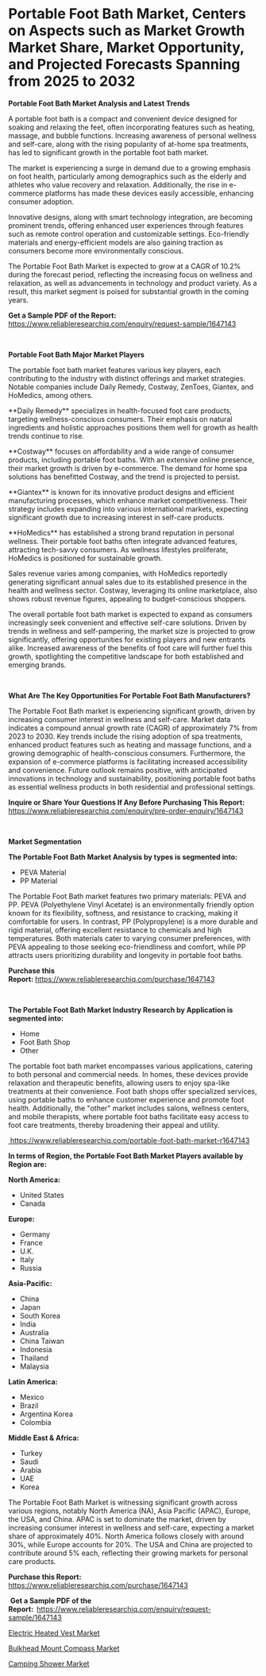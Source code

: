 <p><h1>Portable Foot Bath Market, Centers on Aspects such as Market Growth Market Share, Market Opportunity, and Projected Forecasts Spanning from 2025 to 2032</h1></p><p><strong>Portable Foot Bath Market Analysis and Latest Trends</strong></p>
<p><p>A portable foot bath is a compact and convenient device designed for soaking and relaxing the feet, often incorporating features such as heating, massage, and bubble functions. Increasing awareness of personal wellness and self-care, along with the rising popularity of at-home spa treatments, has led to significant growth in the portable foot bath market. </p><p>The market is experiencing a surge in demand due to a growing emphasis on foot health, particularly among demographics such as the elderly and athletes who value recovery and relaxation. Additionally, the rise in e-commerce platforms has made these devices easily accessible, enhancing consumer adoption. </p><p>Innovative designs, along with smart technology integration, are becoming prominent trends, offering enhanced user experiences through features such as remote control operation and customizable settings. Eco-friendly materials and energy-efficient models are also gaining traction as consumers become more environmentally conscious. </p><p>The Portable Foot Bath Market is expected to grow at a CAGR of 10.2% during the forecast period, reflecting the increasing focus on wellness and relaxation, as well as advancements in technology and product variety. As a result, this market segment is poised for substantial growth in the coming years.</p></p>
<p><strong>Get a Sample PDF of the Report:&nbsp;</strong> <a href="https://www.reliableresearchiq.com/enquiry/request-sample/1647143?utm_campaign=1876&utm_medium=2&utm_source=Github&utm_content=ia&utm_term=08022025&utm_id=portable-foot-bath">https://www.reliableresearchiq.com/enquiry/request-sample/1647143</a></p>
<p>&nbsp;</p>
<p><strong>Portable Foot Bath Major Market Players</strong></p>
<p><p>The portable foot bath market features various key players, each contributing to the industry with distinct offerings and market strategies. Notable companies include Daily Remedy, Costway, ZenToes, Giantex, and HoMedics, among others.</p><p>**Daily Remedy** specializes in health-focused foot care products, targeting wellness-conscious consumers. Their emphasis on natural ingredients and holistic approaches positions them well for growth as health trends continue to rise. </p><p>**Costway** focuses on affordability and a wide range of consumer products, including portable foot baths. With an extensive online presence, their market growth is driven by e-commerce. The demand for home spa solutions has benefitted Costway, and the trend is projected to persist.</p><p>**Giantex** is known for its innovative product designs and efficient manufacturing processes, which enhance market competitiveness. Their strategy includes expanding into various international markets, expecting significant growth due to increasing interest in self-care products.</p><p>**HoMedics** has established a strong brand reputation in personal wellness. Their portable foot baths often integrate advanced features, attracting tech-savvy consumers. As wellness lifestyles proliferate, HoMedics is positioned for sustainable growth.</p><p>Sales revenue varies among companies, with HoMedics reportedly generating significant annual sales due to its established presence in the health and wellness sector. Costway, leveraging its online marketplace, also shows robust revenue figures, appealing to budget-conscious shoppers.</p><p>The overall portable foot bath market is expected to expand as consumers increasingly seek convenient and effective self-care solutions. Driven by trends in wellness and self-pampering, the market size is projected to grow significantly, offering opportunities for existing players and new entrants alike. Increased awareness of the benefits of foot care will further fuel this growth, spotlighting the competitive landscape for both established and emerging brands.</p></p>
<p>&nbsp;</p>
<p><strong>What Are The Key Opportunities For Portable Foot Bath Manufacturers?</strong></p>
<p><p>The Portable Foot Bath market is experiencing significant growth, driven by increasing consumer interest in wellness and self-care. Market data indicates a compound annual growth rate (CAGR) of approximately 7% from 2023 to 2030. Key trends include the rising adoption of spa treatments, enhanced product features such as heating and massage functions, and a growing demographic of health-conscious consumers. Furthermore, the expansion of e-commerce platforms is facilitating increased accessibility and convenience. Future outlook remains positive, with anticipated innovations in technology and sustainability, positioning portable foot baths as essential wellness products in both residential and professional settings.</p></p>
<p><strong>Inquire or Share Your Questions If Any Before Purchasing This Report:</strong> <a href="https://www.reliableresearchiq.com/enquiry/pre-order-enquiry/1647143?utm_campaign=1876&utm_medium=2&utm_source=Github&utm_content=ia&utm_term=08022025&utm_id=portable-foot-bath">https://www.reliableresearchiq.com/enquiry/pre-order-enquiry/1647143</a></p>
<p>&nbsp;</p>
<p><strong>Market Segmentation</strong></p>
<p><strong>The Portable Foot Bath Market Analysis by types is segmented into:</strong></p>
<p><ul><li>PEVA Material</li><li>PP Material</li></ul></p>
<p><p>The Portable Foot Bath market features two primary materials: PEVA and PP. PEVA (Polyethylene Vinyl Acetate) is an environmentally friendly option known for its flexibility, softness, and resistance to cracking, making it comfortable for users. In contrast, PP (Polypropylene) is a more durable and rigid material, offering excellent resistance to chemicals and high temperatures. Both materials cater to varying consumer preferences, with PEVA appealing to those seeking eco-friendliness and comfort, while PP attracts users prioritizing durability and longevity in portable foot baths.</p></p>
<p><strong>Purchase this Report:&nbsp;</strong><a href="https://www.reliableresearchiq.com/purchase/1647143?utm_campaign=1876&utm_medium=2&utm_source=Github&utm_content=ia&utm_term=08022025&utm_id=portable-foot-bath">https://www.reliableresearchiq.com/purchase/1647143</a></p>
<p>&nbsp;</p>
<p><strong>The Portable Foot Bath Market Industry Research by Application is segmented into:</strong></p>
<p><ul><li>Home</li><li>Foot Bath Shop</li><li>Other</li></ul></p>
<p><p>The portable foot bath market encompasses various applications, catering to both personal and commercial needs. In homes, these devices provide relaxation and therapeutic benefits, allowing users to enjoy spa-like treatments at their convenience. Foot bath shops offer specialized services, using portable baths to enhance customer experience and promote foot health. Additionally, the "other" market includes salons, wellness centers, and mobile therapists, where portable foot baths facilitate easy access to foot care treatments, thereby broadening their appeal and utility.</p></p>
<p><a href="https://www.reliableresearchiq.com/portable-foot-bath-market-r1647143?utm_campaign=1876&utm_medium=2&utm_source=Github&utm_content=ia&utm_term=08022025&utm_id=portable-foot-bath">&nbsp;https://www.reliableresearchiq.com/portable-foot-bath-market-r1647143</a></p>
<p><strong>In terms of Region, the Portable Foot Bath Market Players available by Region are:</strong></p>
<p>
    <p> <strong> North America: </strong>
        <ul>
            <li>United States</li>
            <li>Canada</li>
        </ul>
        </p> 
    <p> <strong> Europe: </strong>
        <ul>
            <li>Germany</li>
            <li>France</li>
            <li>U.K.</li>
            <li>Italy</li>
            <li>Russia</li>
        </ul>
        </p> 
    <p> <strong> Asia-Pacific: </strong>
        <ul>
            <li>China</li>
            <li>Japan</li>
            <li>South Korea</li>
            <li>India</li>
            <li>Australia</li>
            <li>China Taiwan</li>
            <li>Indonesia</li>
            <li>Thailand</li>
            <li>Malaysia</li>
        </ul>
        </p> 
    <p> <strong> Latin America: </strong>
        <ul>
            <li>Mexico</li>
            <li>Brazil</li>
            <li>Argentina Korea</li>
            <li>Colombia</li>
        </ul>
        </p> 
    <p> <strong> Middle East & Africa: </strong>
        <ul>
            <li>Turkey</li>
            <li>Saudi</li>
            <li>Arabia</li>
            <li>UAE</li>
            <li>Korea</li>
        </ul>
    </p>
    </p>
<p><p>The Portable Foot Bath Market is witnessing significant growth across various regions, notably North America (NA), Asia Pacific (APAC), Europe, the USA, and China. APAC is set to dominate the market, driven by increasing consumer interest in wellness and self-care, expecting a market share of approximately 40%. North America follows closely with around 30%, while Europe accounts for 20%. The USA and China are projected to contribute around 5% each, reflecting their growing markets for personal care products.</p></p>
<p><strong>Purchase this Report: </strong><a href="https://www.reliableresearchiq.com/purchase/1647143?utm_campaign=1876&utm_medium=2&utm_source=Github&utm_content=ia&utm_term=08022025&utm_id=portable-foot-bath">https://www.reliableresearchiq.com/purchase/1647143</a></p>
<p>&nbsp;<strong>Get a Sample PDF of the Report:&nbsp;&nbsp;</strong><a href="https://www.reliableresearchiq.com/enquiry/request-sample/1647143?utm_campaign=1876&utm_medium=2&utm_source=Github&utm_content=ia&utm_term=08022025&utm_id=portable-foot-bath">https://www.reliableresearchiq.com/enquiry/request-sample/1647143</a></p>
<p><strong></strong></p>
<p><p><a href="https://github.com/ylnneariiel/Market-Research-Report-List-1/blob/main/electric-heated-vest-market.md?utm_campaign=1876&utm_medium=2&utm_source=Github&utm_content=ia&utm_term=08022025&utm_id=portable-foot-bath">Electric Heated Vest Market</a></p><p><a href="https://github.com/rajzerguojun/Market-Research-Report-List-1/blob/main/bulkhead-mount-compass-market.md?utm_campaign=1876&utm_medium=2&utm_source=Github&utm_content=ia&utm_term=08022025&utm_id=portable-foot-bath">Bulkhead Mount Compass Market</a></p><p><a href="https://github.com/sevitadwiani/Market-Research-Report-List-1/blob/main/camping-shower-market.md?utm_campaign=1876&utm_medium=2&utm_source=Github&utm_content=ia&utm_term=08022025&utm_id=portable-foot-bath">Camping Shower Market</a></p></p>